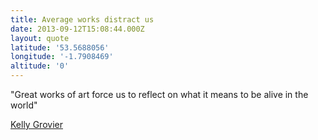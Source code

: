 ```yaml
---
title: Average works distract us
date: 2013-09-12T15:08:44.000Z
layout: quote
latitude: '53.5688056'
longitude: '-1.7908469'
altitude: '0'
---
```

"Great works of art force us to reflect on what it means to be alive in the world"

[Kelly Grovier](http://www.bbc.co.uk/programmes/b039q5nd/live)

